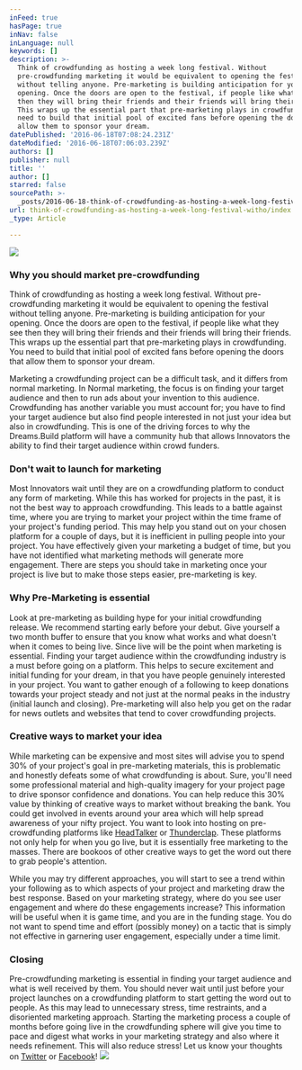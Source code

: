 ```yaml
---
inFeed: true
hasPage: true
inNav: false
inLanguage: null
keywords: []
description: >-
  Think of crowdfunding as hosting a week long festival. Without
  pre-crowdfunding marketing it would be equivalent to opening the festival
  without telling anyone. Pre-marketing is building anticipation for your
  opening. Once the doors are open to the festival, if people like what they see
  then they will bring their friends and their friends will bring their friends.
  This wraps up the essential part that pre-marketing plays in crowdfunding. You
  need to build that initial pool of excited fans before opening the doors that
  allow them to sponsor your dream.
datePublished: '2016-06-18T07:08:24.231Z'
dateModified: '2016-06-18T07:06:03.239Z'
authors: []
publisher: null
title: ''
author: []
starred: false
sourcePath: >-
  _posts/2016-06-18-think-of-crowdfunding-as-hosting-a-week-long-festival-witho.md
url: think-of-crowdfunding-as-hosting-a-week-long-festival-witho/index.html
_type: Article

---
```

![](https://the-grid-user-content.s3-us-west-2.amazonaws.com/dfa7e98e-27d7-42ee-a656-4ed0ba92dfb4.png)

### Why you should market pre-crowdfunding

Think of crowdfunding as hosting a week long festival. Without pre-crowdfunding marketing it would be equivalent to opening the festival without telling anyone. Pre-marketing is building anticipation for your opening. Once the doors are open to the festival, if people like what they see then they will bring their friends and their friends will bring their friends. This wraps up the essential part that pre-marketing plays in crowdfunding. You need to build that initial pool of excited fans before opening the doors that allow them to sponsor your dream.

Marketing a crowdfunding project can be a difficult task, and it differs from normal marketing. In Normal marketing, the focus is on finding your target audience and then to run ads about your invention to this audience. Crowdfunding has another variable you must account for; you have to find your target audience but also find people interested in not just your idea but also in crowdfunding. This is one of the driving forces to why the Dreams.Build platform will have a community hub that allows Innovators the ability to find their target audience within crowd funders.

### Don't wait to launch for marketing

Most Innovators wait until they are on a crowdfunding platform to conduct any form of marketing. While this has worked for projects in the past, it is not the best way to approach crowdfunding. This leads to a battle against time, where you are trying to market your project within the time frame of your project's funding period. This may help you stand out on your chosen platform for a couple of days, but it is inefficient in pulling people into your project. You have effectively given your marketing a budget of time, but you have not identified what marketing methods will generate more engagement. There are steps you should take in marketing once your project is live but to make those steps easier, pre-marketing is key.

### Why Pre-Marketing is essential

Look at pre-marketing as building hype for your initial crowdfunding release. We recommend starting early before your debut. Give yourself a two month buffer to ensure that you know what works and what doesn't when it comes to being live. Since live will be the point when marketing is essential. Finding your target audience within the crowdfunding industry is a must before going on a platform. This helps to secure excitement and initial funding for your dream, in that you have people genuinely interested in your project. You want to gather enough of a following to keep donations towards your project steady and not just at the normal peaks in the industry (initial launch and closing). Pre-marketing will also help you get on the radar for news outlets and websites that tend to cover crowdfunding projects.

### Creative ways to market your idea

While marketing can be expensive and most sites will advise you to spend 30% of your project's goal in pre-marketing materials, this is problematic and honestly defeats some of what crowdfunding is about. Sure, you'll need some professional material and high-quality imagery for your project page to drive sponsor confidence and donations. You can help reduce this 30% value by thinking of creative ways to market without breaking the bank. You could get involved in events around your area which will help spread awareness of your nifty project. You want to look into hosting on pre-crowdfunding platforms like [HeadTalker][0] or [Thunderclap][1]. These platforms not only help for when you go live, but it is essentially free marketing to the masses. There are bookoos of other creative ways to get the word out there to grab people's attention.

While you may try different approaches, you will start to see a trend within your following as to which aspects of your project and marketing draw the best response. Based on your marketing strategy, where do you see user engagement and where do these engagements increase? This information will be useful when it is game time, and you are in the funding stage. You do not want to spend time and effort (possibly money) on a tactic that is simply not effective in garnering user engagement, especially under a time limit.

### Closing

Pre-crowdfunding marketing is essential in finding your target audience and what is well received by them. You should never wait until just before your project launches on a crowdfunding platform to start getting the word out to people. As this may lead to unnecessary stress, time restraints, and a disoriented marketing approach. Starting the marketing process a couple of months before going live in the crowdfunding sphere will give you time to pace and digest what works in your marketing strategy and also where it needs refinement. This will also reduce stress! Let us know your thoughts on [Twitter][2] or [Facebook][3]!
![](https://the-grid-user-content.s3-us-west-2.amazonaws.com/d94d7613-9b9e-44aa-8639-bb26e389b6b5.png)

[0]: https://headtalker.com/
[1]: https://www.thunderclap.it/en
[2]: https://twitter.com/DreamsdotBuild
[3]: https://www.facebook.com/dreamsdotbuild